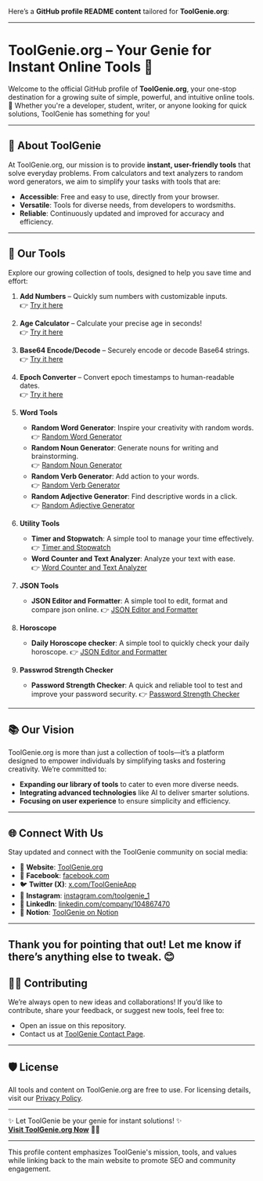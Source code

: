 Here’s a **GitHub profile README content** tailored for **ToolGenie.org**:

---

# **ToolGenie.org – Your Genie for Instant Online Tools 🧞**

Welcome to the official GitHub profile of **ToolGenie.org**, your one-stop destination for a growing suite of simple, powerful, and intuitive online tools. 🚀 Whether you're a developer, student, writer, or anyone looking for quick solutions, ToolGenie has something for you!  

---

## 🌟 **About ToolGenie**
At ToolGenie.org, our mission is to provide **instant, user-friendly tools** that solve everyday problems. From calculators and text analyzers to random word generators, we aim to simplify your tasks with tools that are:  
- **Accessible**: Free and easy to use, directly from your browser.  
- **Versatile**: Tools for diverse needs, from developers to wordsmiths.  
- **Reliable**: Continuously updated and improved for accuracy and efficiency.  

---

## 🔧 **Our Tools**
Explore our growing collection of tools, designed to help you save time and effort:

1. **Add Numbers** – Quickly sum numbers with customizable inputs.  
   👉 [Try it here](https://toolgenie.org/add-numbers)  

2. **Age Calculator** – Calculate your precise age in seconds!  
   👉 [Try it here](https://toolgenie.org/age-calculator)  

3. **Base64 Encode/Decode** – Securely encode or decode Base64 strings.  
   👉 [Try it here](https://toolgenie.org/base64-encode-decode)  

4. **Epoch Converter** – Convert epoch timestamps to human-readable dates.  
   👉 [Try it here](https://toolgenie.org/epoch-converter)  

5. **Word Tools**  
   - **Random Word Generator**: Inspire your creativity with random words.  
     👉 [Random Word Generator](https://toolgenie.org/random-word-generator)  
   - **Random Noun Generator**: Generate nouns for writing and brainstorming.  
     👉 [Random Noun Generator](https://toolgenie.org/random-noun-generator)  
   - **Random Verb Generator**: Add action to your words.  
     👉 [Random Verb Generator](https://toolgenie.org/random-verb-generator)  
   - **Random Adjective Generator**: Find descriptive words in a click.  
     👉 [Random Adjective Generator](https://toolgenie.org/random-adjective-generator)  

6. **Utility Tools**  
   - **Timer and Stopwatch**: A simple tool to manage your time effectively.  
     👉 [Timer and Stopwatch](https://toolgenie.org/timer-and-stopwatch)  
   - **Word Counter and Text Analyzer**: Analyze your text with ease.  
     👉 [Word Counter and Text Analyzer](https://toolgenie.org/word-counter-and-text-analyzer)

7. **JSON Tools**
   - **JSON Editor and Formatter**: A simple tool to edit, format and compare json online.
     👉 [JSON Editor and Formatter](https://toolgenie.org/json-editor)

8. **Horoscope**
   - **Daily Horoscope checker**: A simple tool to quickly check your daily horoscope.
     👉 [JSON Editor and Formatter](https://toolgenie.org/horoscope)

9. **Passwrod Strength Checker**
   - **Password Strength Checker**: A quick and reliable tool to test and improve your password security.
     👉 [Password Strength Checker](https://toolgenie.org/password-strength-checker)
---

## 📚 **Our Vision**
ToolGenie.org is more than just a collection of tools—it’s a platform designed to empower individuals by simplifying tasks and fostering creativity. We’re committed to:  
- **Expanding our library of tools** to cater to even more diverse needs.  
- **Integrating advanced technologies** like AI to deliver smarter solutions.  
- **Focusing on user experience** to ensure simplicity and efficiency.

---

## 🌐 **Connect With Us**  
Stay updated and connect with the ToolGenie community on social media:  
- 🌟 **Website**: [ToolGenie.org](https://toolgenie.org)  
- 💬 **Facebook**: [facebook.com](https://www.facebook.com/profile.php?id=61567064205784)  
- 🐦 **Twitter (X)**: [x.com/ToolGenieApp](https://x.com/ToolGenieApp)  
- 📸 **Instagram**: [instagram.com/toolgenie_1](https://www.instagram.com/toolgenie_1/)  
- 👔 **LinkedIn**: [linkedin.com/company/104867470](https://www.linkedin.com/company/104867470)  
- 📘 **Notion**: [ToolGenie on Notion](https://seemly-play-6fa.notion.site/ToolGenie-Your-Genie-for-Instant-Online-Tools-13f55689872380b1ac88ddca8caf5)  

---

Thank you for pointing that out! Let me know if there’s anything else to tweak. 😊
---

## 👩‍💻 **Contributing**
We’re always open to new ideas and collaborations! If you’d like to contribute, share your feedback, or suggest new tools, feel free to:  
- Open an issue on this repository.  
- Contact us at [ToolGenie Contact Page](https://toolgenie.org/contact-us).  

---

## 🛡️ **License**
All tools and content on ToolGenie.org are free to use. For licensing details, visit our [Privacy Policy](https://toolgenie.org/privacy-policy).  

---

✨ Let ToolGenie be your genie for instant solutions! ✨  
**[Visit ToolGenie.org Now](https://toolgenie.org)** 🧞‍♂️  

--- 

This profile content emphasizes ToolGenie's mission, tools, and values while linking back to the main website to promote SEO and community engagement.
